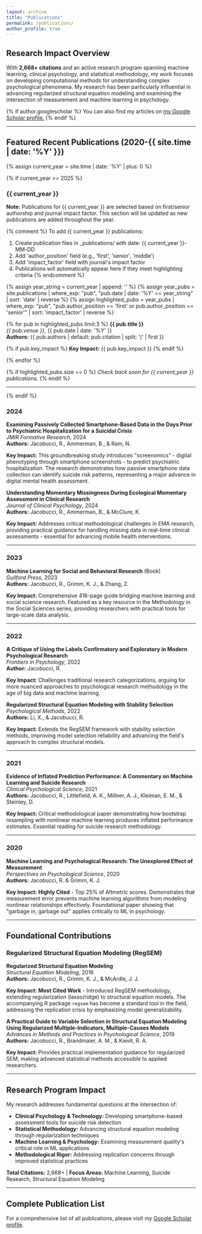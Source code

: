 ```yaml
---
layout: archive
title: "Publications"
permalink: /publications/
author_profile: true
---
```


## Research Impact Overview

With **2,668+ citations** and an active research program spanning machine learning, clinical psychology, and statistical methodology, my work focuses on developing computational methods for understanding complex psychological phenomena. My research has been particularly influential in advancing regularized structural equation modeling and examining the intersection of measurement and machine learning in psychology.

{% if author.googlescholar %}
  You can also find my articles on <u><a href="{{author.googlescholar}}">my Google Scholar profile</a>.</u>
{% endif %}

---

## Featured Recent Publications (2020-{{ site.time | date: '%Y' }})

{% assign current_year = site.time | date: '%Y' | plus: 0 %}

{% if current_year >= 2025 %}
### {{ current_year }}

**Note:** Publications for {{ current_year }} are selected based on first/senior authorship and journal impact factor. This section will be updated as new publications are added throughout the year.

{% comment %}
To add {{ current_year }} publications:
1. Create publication files in _publications/ with date: {{ current_year }}-MM-DD
2. Add 'author_position' field (e.g., 'first', 'senior', 'middle')
3. Add 'impact_factor' field with journal's impact factor
4. Publications will automatically appear here if they meet highlighting criteria
{% endcomment %}

{% assign year_string = current_year | append: '' %}
{% assign year_pubs = site.publications | where_exp: "pub", "pub.date | date: '%Y' == year_string" | sort: 'date' | reverse %}
{% assign highlighted_pubs = year_pubs | where_exp: "pub", "pub.author_position == 'first' or pub.author_position == 'senior'" | sort: 'impact_factor' | reverse %}

{% for pub in highlighted_pubs limit:3 %}
**{{ pub.title }}**  
*{{ pub.venue }}*, {{ pub.date | date: '%Y' }}  
**Authors:** {{ pub.authors | default: pub.citation | split: '(' | first }}

{% if pub.key_impact %}
**Key Impact:** {{ pub.key_impact }}
{% endif %}

{% endfor %}

{% if highlighted_pubs.size == 0 %}
*Check back soon for {{ current_year }} publications.*
{% endif %}

---
{% endif %}

### 2024

**Examining Passively Collected Smartphone-Based Data in the Days Prior to Psychiatric Hospitalization for a Suicidal Crisis**  
*JMIR Formative Research*, 2024  
**Authors:** Jacobucci, R., Ammerman, B., & Ram, N.

**Key Impact:** This groundbreaking study introduces "screenomics" - digital phenotyping through smartphone screenshots - to predict psychiatric hospitalization. The research demonstrates how passive smartphone data collection can identify suicide risk patterns, representing a major advance in digital mental health assessment.

**Understanding Momentary Missingness During Ecological Momentary Assessment in Clinical Research**  
*Journal of Clinical Psychology*, 2024  
**Authors:** Jacobucci, R., Ammerman, B., & McClure, K.

**Key Impact:** Addresses critical methodological challenges in EMA research, providing practical guidance for handling missing data in real-time clinical assessments - essential for advancing mobile health interventions.

---

### 2023

**Machine Learning for Social and Behavioral Research** (Book)  
*Guilford Press*, 2023  
**Authors:** Jacobucci, R., Grimm, K. J., & Zhang, Z.

**Key Impact:** Comprehensive 416-page guide bridging machine learning and social science research. Featured as a key resource in the Methodology in the Social Sciences series, providing researchers with practical tools for large-scale data analysis.

---

### 2022

**A Critique of Using the Labels Confirmatory and Exploratory in Modern Psychological Research**  
*Frontiers in Psychology*, 2022  
**Author:** Jacobucci, R.

**Key Impact:** Challenges traditional research categorizations, arguing for more nuanced approaches to psychological research methodology in the age of big data and machine learning.

**Regularized Structural Equation Modeling with Stability Selection**  
*Psychological Methods*, 2022  
**Authors:** Li, X., & Jacobucci, R.

**Key Impact:** Extends the RegSEM framework with stability selection methods, improving model selection reliability and advancing the field's approach to complex structural models.

---

### 2021

**Evidence of Inflated Prediction Performance: A Commentary on Machine Learning and Suicide Research**  
*Clinical Psychological Science*, 2021  
**Authors:** Jacobucci, R., Littlefield, A. K., Millner, A. J., Kleiman, E. M., & Steinley, D.

**Key Impact:** Critical methodological paper demonstrating how bootstrap resampling with nonlinear machine learning produces inflated performance estimates. Essential reading for suicide research methodology.

---

### 2020

**Machine Learning and Psychological Research: The Unexplored Effect of Measurement**  
*Perspectives on Psychological Science*, 2020  
**Authors:** Jacobucci, R. & Grimm, K. J.

**Key Impact:** **Highly Cited** - Top 25% of Altmetric scores. Demonstrates that measurement error prevents machine learning algorithms from modeling nonlinear relationships effectively. Foundational paper showing that "garbage in, garbage out" applies critically to ML in psychology.

---

## Foundational Contributions

### Regularized Structural Equation Modeling (RegSEM)

**Regularized Structural Equation Modeling**  
*Structural Equation Modeling*, 2016  
**Authors:** Jacobucci, R., Grimm, K. J., & McArdle, J. J.

**Key Impact:** **Most Cited Work** - Introduced RegSEM methodology, extending regularization (lasso/ridge) to structural equation models. The accompanying R package `regsem` has become a standard tool in the field, addressing the replication crisis by emphasizing model generalizability.

**A Practical Guide to Variable Selection in Structural Equation Modeling Using Regularized Multiple-Indicators, Multiple-Causes Models**  
*Advances in Methods and Practices in Psychological Science*, 2019  
**Authors:** Jacobucci, R., Brandmaier, A. M., & Kievit, R. A.

**Key Impact:** Provides practical implementation guidance for regularized SEM, making advanced statistical methods accessible to applied researchers.

---

## Research Program Impact

My research addresses fundamental questions at the intersection of:

- **Clinical Psychology & Technology:** Developing smartphone-based assessment tools for suicide risk detection
- **Statistical Methodology:** Advancing structural equation modeling through regularization techniques  
- **Machine Learning & Psychology:** Examining measurement quality's critical role in ML applications
- **Methodological Rigor:** Addressing replication concerns through improved statistical practices

**Total Citations:** 2,668+ | **Focus Areas:** Machine Learning, Suicide Research, Structural Equation Modeling

---

## Complete Publication List

For a comprehensive list of all publications, please visit my [Google Scholar profile](https://scholar.google.com/citations?user=K7_cclwAAAAJ&hl=en).
